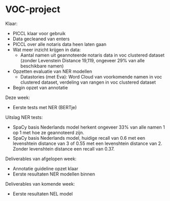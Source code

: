 # VOC-project

Klaar:
- PICCL klaar voor gebruik
- Data gecleaned van enters
- PICCL over alle notaris data heen laten gaan
- Wat meer inzicht krijgen in data:
  - Aantal namen uit geannoteerde notaris data in voc clustered dataset (zonder Levenstein Distance 19,119, ongeveer 29% van alle beschikbare namen)
- Opzetten evaluatie van NER modellen
  - Datastories (met Eva): Word Cloud van voorkomende namen in voc clustered dataset, verdeling van rangen in voc clustered dataset
- Begin opzet van annotatie

Deze week:
- Eerste tests met NER (BERTje)

Uitslag NER tests:
- SpaCy basis Nederlands model herkent ongeveer 33% van alle namen 1 op 1 met hoe ze geannoteerd zijn.
- SpaCy basis Nederlands model, huidige recall van 0.6 met een levenshtein distance van 3 of 0.55 met een levenshtein distance van 2. Zonder levenshtein distance een recall van 0.37.

Deliverables van afgelopen week:
- Annotatie guideline opzet klaar 
- Eerste resultaten NER modellen binnen

Deliverables van komende week:
- Eerste resultaten NEL model
